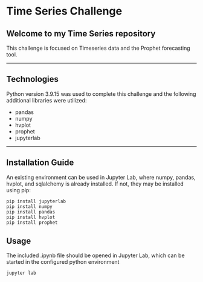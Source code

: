 # Time Series Challenge


## Welcome to my Time Series repository

This challenge is focused on Timeseries data and the Prophet forecasting tool. 

---

## Technologies

Python version 3.9.15 was used to complete this challenge and the following additional libraries were utilized:

* pandas
* numpy
* hvplot
* prophet
* jupyterlab

---

## Installation Guide

An existing environment can be used in Jupyter Lab, where numpy, pandas, hvplot, and sqlalchemy is already installed. 
If not, they may be installed using pip:

```
pip install jupyterlab
pip install numpy
pip install pandas
pip install hvplot
pip install prophet
```

## Usage

The included .ipynb file should be opened in Jupyter Lab, which can be started in the configured python environment

```
jupyter lab

```